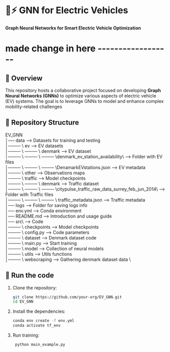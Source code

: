 # 🚗⚡ GNN for Electric Vehicles  
**Graph Neural Networks for Smart Electric Vehicle Optimization**  

# made change in here ------------------
## 📌 Overview  
This repository hosts a collaborative project focused on developing **Graph Neural Networks (GNNs)** to optimize various aspects of electric vehicle (EV) systems. The goal is to leverage GNNs to model and enhance complex mobility-related challenges

## 📂 Repository Structure  
EV_GNN\
│── data --> Datasets for training and testing\
│──── \ ev --> EV datasets \
│──── \ ──── \ denmark --> EV dataset \
│──── \ ──── \ ──── \denmark_ev_station_availability\ --> Folder with EV files \
│──── \ ──── \ ──── \DenamarkEVstations.json --> EV metadata \
│──── \ other --> Observations maps \
│──── \ traffic --> Model checkpoints \
│──── \ ──── \ denmark --> Traffic dataset \
│──── \ ──── \ ──── \citypulse_traffic_raw_data_surrey_feb_jun_2014\ --> Folder with Traffic files \
│──── \ ──── \ ──── \ traffic_metadata.json --> Traffic metadata\
│── logs --> Folder for saving logs info \
│── env.yml --> Conda environment \
│── README.md --> Introduction and usage guide \
│── src\ --> Code \
│──── \ checkpoints --> Model checkpoints \
│──── \ config.py --> Code parameters \
│──── \ dataset --> Denmark dataset code \
│──── \ main.py --> Start training \
│──── \ model --> Collection of neural models  \
│──── \ utils --> Utils functions \
│──── \ webscraping --> Gathering denmark dataset data \

## 🚀 Run the code
1. Clone the repository:  
   ```bash
   git clone https://github.com/your-org/EV_GNN.git
   cd EV_GNN
   ```
2. Install the dependencies:
    ```bash
    conda env create -f env.yml
    conda activate tf_env
    ```
   
3. Run training:
   ```bash
    python main_example.py
    ```
